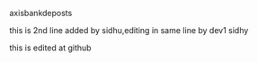 axisbankdeposts

this is 2nd line added by sidhu,editing in same line by dev1 sidhy

this is edited at github
